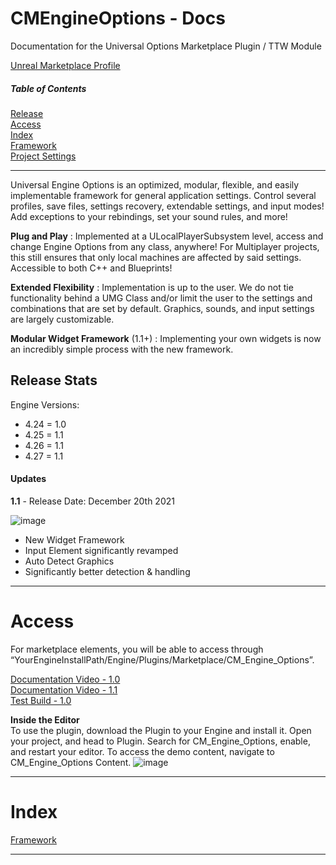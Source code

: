 # CMEngineOptions - Docs
Documentation for the Universal Options Marketplace Plugin / TTW Module   

[Unreal Marketplace Profile](https://www.unrealengine.com/marketplace/en-US/profile/M+Funderburk) 

##### Table of Contents  
[Release](#Release-stats)  
[Access](#Access)  
[Index](#Index)  
[Framework](#Framework)  
[Project Settings](#ProjectSettings)  


***

Universal Engine Options is an optimized, modular, flexible, and easily implementable framework for general application settings. Control several profiles, save files, settings recovery, extendable settings, and input modes! Add exceptions to your rebindings, set your sound rules, and more!   

**Plug and Play** : Implemented at a ULocalPlayerSubsystem level, access and change Engine Options from any class, anywhere! For Multiplayer projects, this still ensures that only local machines are affected by said settings. Accessible to both C++ and Blueprints!  

**Extended Flexibility** : Implementation is up to the user. We do not tie functionality behind a UMG Class and/or limit the user to the settings and combinations that are set by default. Graphics, sounds, and input settings are largely customizable.    

**Modular Widget Framework** (1.1+) : Implementing your own widgets is now an incredibly simple process with the new framework.  

## Release Stats   
Engine Versions:  
- 4.24 = 1.0
- 4.25 = 1.1
- 4.26 = 1.1
- 4.27 = 1.1

#### Updates

**1.1** - Release Date: December 20th 2021

![image](https://user-images.githubusercontent.com/28312571/147304497-8ed31b91-022e-4602-86bd-8accc6abe042.png)

- New Widget Framework
- Input Element significantly revamped
- Auto Detect Graphics 
- Significantly better detection & handling

***

# Access  

For marketplace elements, you will be able to access through “YourEngineInstallPath/Engine/Plugins/Marketplace/CM_Engine_Options”.   
   
[Documentation Video - 1.0](https://youtu.be/-e1E1KV_mTw)  
[Documentation Video - 1.1](https://youtu.be/ibudswpE9o0)  
[Test Build - 1.0](https://drive.google.com/file/d/16SRHBlQJdJcamcISwTUcFHT6MKPjcV56/view?usp=sharing)   


**Inside the Editor**  
To use the plugin, download the Plugin to your Engine and install it. Open your project, and head to Plugin. Search for CM_Engine_Options, enable, and restart your editor. To access the demo content, navigate to CM_Engine_Options Content. 
![image](https://user-images.githubusercontent.com/28312571/147303926-6881ab50-7c0b-4f32-8464-746842265b8f.png)
 

***

# Index 

[Framework](https://github.com/FunderburkM/CMEngineOptionsDocs/blob/main/Framework.md)

***




